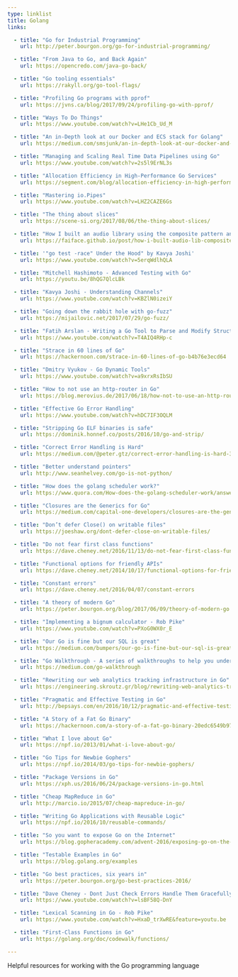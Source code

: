 ```yaml
---
type: linklist
title: Golang
links:

  - title: "Go for Industrial Programming"
    url: http://peter.bourgon.org/go-for-industrial-programming/

  - title: "From Java to Go, and Back Again"
    url: https://opencredo.com/java-go-back/

  - title: "Go tooling essentials"
    url: https://rakyll.org/go-tool-flags/

  - title: "Profiling Go programs with pprof"
    url: https://jvns.ca/blog/2017/09/24/profiling-go-with-pprof/

  - title: "Ways To Do Things"
    url: https://www.youtube.com/watch?v=LHe1Cb_Ud_M

  - title: "An in-Depth look at our Docker and ECS stack for Golang"
    url: https://medium.com/smsjunk/an-in-depth-look-at-our-docker-and-ecs-stack-for-golang-b89dfe7cff5c

  - title: "Managing and Scaling Real Time Data Pipelines using Go"
    url: https://www.youtube.com/watch?v=2s5l9ErNL3s

  - title: "Allocation Efficiency in High-Performance Go Services"
    url: https://segment.com/blog/allocation-efficiency-in-high-performance-go-services/

  - title: "Mastering io.Pipes"
    url: https://www.youtube.com/watch?v=LHZ2CAZE6Gs

  - title: "The thing about slices"
    url: https://scene-si.org/2017/08/06/the-thing-about-slices/

  - title: "How I built an audio library using the composite pattern and higher-order functions"
    url: https://faiface.github.io/post/how-i-built-audio-lib-composite-pattern/

  - title: '"go test -race" Under the Hood" by Kavya Joshi'
    url: https://www.youtube.com/watch?v=5erqWdlhQLA

  - title: "Mitchell Hashimoto - Advanced Testing with Go"
    url: https://youtu.be/8hQG7QlcLBk

  - title: "Kavya Joshi - Understanding Channels"
    url: https://www.youtube.com/watch?v=KBZlN0izeiY

  - title: "Going down the rabbit hole with go-fuzz"
    url: https://mijailovic.net/2017/07/29/go-fuzz/

  - title: "Fatih Arslan - Writing a Go Tool to Parse and Modify Struct Tags"
    url: https://www.youtube.com/watch?v=T4AIQ4RHp-c

  - title: "Strace in 60 lines of Go"
    url: https://hackernoon.com/strace-in-60-lines-of-go-b4b76e3ecd64

  - title: "Dmitry Vyukov - Go Dynamic Tools"
    url: https://www.youtube.com/watch?v=a9xrxRsIbSU

  - title: "How to not use an http-router in Go"
    url: https://blog.merovius.de/2017/06/18/how-not-to-use-an-http-router.html

  - title: "Effective Go Error Handling"
    url: https://www.youtube.com/watch?v=hDC7IF3OQLM

  - title: "Stripping Go ELF binaries is safe"
    url: https://dominik.honnef.co/posts/2016/10/go-and-strip/

  - title: "Correct Error Handling is Hard"
    url: https://medium.com/@peter.gtz/correct-error-handling-is-hard-307ea72759c7

  - title: "Better understand pointers"
    url: http://www.seanhelvey.com/go-is-not-python/

  - title: "How does the golang scheduler work?"
    url: https://www.quora.com/How-does-the-golang-scheduler-work/answer/Ian-Lance-Taylor

  - title: "Closures are the Generics for Go"
    url: https://medium.com/capital-one-developers/closures-are-the-generics-for-go-cb32021fb5b5

  - title: "Don’t defer Close() on writable files"
    url: https://joeshaw.org/dont-defer-close-on-writable-files/

  - title: "Do not fear first class functions"
    url: https://dave.cheney.net/2016/11/13/do-not-fear-first-class-functions

  - title: "Functional options for friendly APIs"
    url: https://dave.cheney.net/2014/10/17/functional-options-for-friendly-apis

  - title: "Constant errors"
    url: https://dave.cheney.net/2016/04/07/constant-errors

  - title: "A theory of modern Go"
    url: https://peter.bourgon.org/blog/2017/06/09/theory-of-modern-go.html

  - title: "Implementing a bignum calculator - Rob Pike"
    url: https://www.youtube.com/watch?v=PXoG0WX0r_E

  - title: "Our Go is fine but our SQL is great"
    url: https://medium.com/bumpers/our-go-is-fine-but-our-sql-is-great-b4857950a243

  - title: "Go Walkthrough - A series of walkthroughs to help you understand the Go standard library better."
    url: https://medium.com/go-walkthrough

  - title: "Rewriting our web analytics tracking infrastructure in Go"
    url: https://engineering.skroutz.gr/blog/rewriting-web-analytics-tracking-in-go/

  - title: "Pragmatic and Effective Testing in Go"
    url: http://bepsays.com/en/2016/10/12/pragmatic-and-effective-testing-in-go/

  - title: "A Story of a Fat Go Binary"
    url: https://hackernoon.com/a-story-of-a-fat-go-binary-20edc6549b97

  - title: "What I love about Go"
    url: https://npf.io/2013/01/what-i-love-about-go/

  - title: "Go Tips for Newbie Gophers"
    url: https://npf.io/2014/03/go-tips-for-newbie-gophers/

  - title: "Package Versions in Go"
    url: https://xph.us/2016/06/24/package-versions-in-go.html

  - title: "Cheap MapReduce in Go"
    url: http://marcio.io/2015/07/cheap-mapreduce-in-go/

  - title: "Writing Go Applications with Reusable Logic"
    url: https://npf.io/2016/10/reusable-commands/

  - title: "So you want to expose Go on the Internet"
    url: https://blog.gopheracademy.com/advent-2016/exposing-go-on-the-internet/

  - title: "Testable Examples in Go"
    url: https://blog.golang.org/examples

  - title: "Go best practices, six years in"
    url: https://peter.bourgon.org/go-best-practices-2016/

  - title: "Dave Cheney - Dont Just Check Errors Handle Them Gracefully"
    url: https://www.youtube.com/watch?v=lsBF58Q-DnY

  - title: "Lexical Scanning in Go - Rob Pike"
    url: https://www.youtube.com/watch?v=HxaD_trXwRE&feature=youtu.be

  - title: "First-Class Functions in Go"
    url: https://golang.org/doc/codewalk/functions/

---
```


Helpful resources for working with the Go programming language
